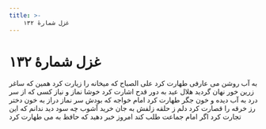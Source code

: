 ```yaml
---
title: >-
    غزل شمارهٔ ۱۳۲
---
```

# غزل شمارهٔ ۱۳۲

به آب روشن می عارفی طهارت کرد
علی الصباح که میخانه را زیارت کرد
همین که ساغر زرین خور نهان گردید
هلال عید به دور قدح اشارت کرد
خوشا نماز و نیاز کسی که از سر درد
به آب دیده و خون جگر طهارت کرد
امام خواجه که بودش سر نماز دراز
به خون دختر رز خرقه را قصارت کرد
دلم ز حلقه زلفش به جان خرید آشوب
چه سود دید ندانم که این تجارت کرد
اگر امام جماعت طلب کند امروز
خبر دهید که حافظ به می طهارت کرد
